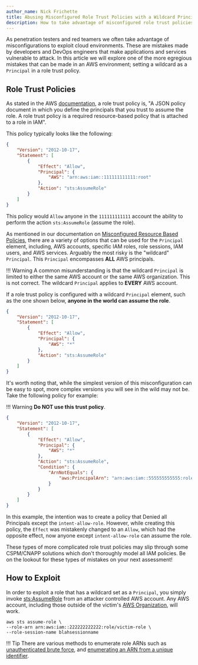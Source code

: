 ```yaml
---
author_name: Nick Frichette
title: Abusing Misconfigured Role Trust Policies with a Wildcard Principal
description: How to take advantage of misconfigured role trust policies that have wildcard principals.
---
```


As penetration testers and red teamers we often take advantage of misconfigurations to exploit cloud environments. These are mistakes made by developers and DevOps engineers that make applications and services vulnerable to attack. In this article we will explore one of the more egregious mistakes that can be made in an AWS environment; setting a wildcard as a `Principal` in a role trust policy.

## Role Trust Policies

As stated in the AWS [documentation](https://docs.aws.amazon.com/IAM/latest/UserGuide/id_roles_terms-and-concepts.html#term_trust-policy), a role trust policy is, "A JSON policy document in which you define the principals that you trust to assume the role. A role trust policy is a required resource-based policy that is attached to a role in IAM".

This policy typically looks like the following:

```json
{
	"Version": "2012-10-17",
	"Statement": [
		{
			"Effect": "Allow",
			"Principal": {
				"AWS": "arn:aws:iam::111111111111:root"
			},
			"Action": "sts:AssumeRole"
		}
	]
}
```

This policy would `Allow` anyone in the `111111111111` account the ability to perform the action `sts:AssumeRole` (assume the role).

As mentioned in our documentation on [Misconfigured Resource Based Policies](https://hackingthe.cloud/aws/exploitation/Misconfigured_Resource-Based_Policies/#the-principal-and-risks), there are a variety of options that can be used for the `Principal` element, including, AWS accounts, specific IAM roles, role sessions, IAM users, and AWS services. Arguably the most risky is the "wildcard" `Principal`. This `Principal` encompasses __ALL__ AWS principals. 

!!! Warning
    A common misunderstanding is that the wildcard `Principal` is limited to either the same AWS account or the same AWS organization. This is not correct. The wildcard `Principal` applies to __EVERY__ AWS account.

If a role trust policy is configured with a wildcard `Principal` element, such as the one shown below, __anyone in the world can assume the role__.

```json
{
    "Version": "2012-10-17",
    "Statement": [
        {
            "Effect": "Allow",
            "Principal": {
                "AWS": "*"
            },
            "Action": "sts:AssumeRole"
        }
    ]
}
```

It's worth noting that, while the simplest version of this misconfiguration can be easy to spot, more complex versions you will see in the wild may not be. Take the following policy for example:

!!! Warning
    __Do NOT use this trust policy__.


```json
{
    "Version": "2012-10-17",
    "Statement": [
        {
            "Effect": "Allow",
            "Principal": {
                "AWS": "*"
            },
            "Action": "sts:AssumeRole",
            "Condition": {
                "ArnNotEquals": {
                    "aws:PrincipalArn": "arn:aws:iam::555555555555:role/intent-allow-role"
                }
            }
        }
    ]
}
```

In this example, the intention was to create a policy that Denied all Principals except the `intent-allow-role`. However, while creating this policy, the `Effect` was mistakenly changed to an `Allow`, which had the opposite effect, now anyone except `intent-allow-role` can assume the role.

These types of more complicated role trust policies may slip through some CSPM/CNAPP solutions which don't thoroughly model all IAM policies. Be on the lookout for these types of mistakes on your next assessment!

## How to Exploit

In order to exploit a role that has a wildcard set as a `Principal`, you simply invoke [sts:AssumeRole](https://docs.aws.amazon.com/cli/latest/reference/sts/assume-role.html) from an attacker controlled AWS account. Any AWS account, including those outside of the victim's [AWS Organization](https://aws.amazon.com/organizations/), will work.

```shell
aws sts assume-role \
--role-arn arn:aws:iam::222222222222:role/victim-role \
--role-session-name blahsessionname
```

!!! Tip
    There are various methods to enumerate role ARNs such as [unauthenticated brute force](https://hackingthe.cloud/aws/enumeration/enum_iam_user_role/), and [enumerating an ARN from a unique identifier](https://hackingthe.cloud/aws/enumeration/enumerate_principal_arn_from_unique_id/).
